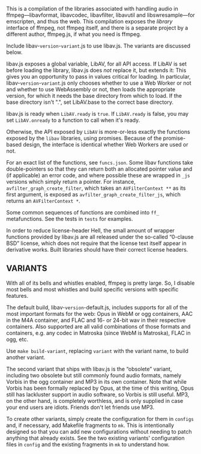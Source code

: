 This is a compilation of the libraries associated with handling audio in
ffmpeg—libavformat, libavcodec, libavfilter, libavutil and libswresample—for
emscripten, and thus the web. This compilation exposes the *library* interface
of ffmpeg, not ffmpeg itself, and there is a separate project by a different
author, ffmpeg.js, if what you need is ffmpeg.

Include libav-`version`-`variant`.js to use libav.js. The variants are
discussed below.

libav.js exposes a global variable, LibAV, for all API access. If LibAV is set
before loading the library, libav.js does *not* replace it, but extends it:
This gives you an opportunity to pass in values critical for loading. In
particular, libav-`version`-`variant`.js only chooses whether to use a Web
Worker or not and whether to use WebAssembly or not, then loads the appropriate
version, for which it needs the base directory from which to load. If the base
directory isn't ".", set LibAV.base to the correct base directory.

libav.js is ready when `LibAV.ready` is `true`. If `LibAV.ready` is false, you
may set `LibAV.onready` to a function to call when it's ready.

Otherwise, the API exposed by `LibAV` is more-or-less exactly the functions
exposed by the `libav` libraries, using promises. Because of the promise-based
design, the interface is identical whether Web Workers are used or not.

For an exact list of the functions, see `funcs.json`. Some libav functions take
double-pointers so that they can return both an allocated pointer value and (if
applicable) an error code, and where possible these are wrapped in `_js`
versions which simply return a pointer. For instance,
`avfilter_graph_create_filter`, which takes an `AVFilterContext **` as its
first argument, is exposed as `avfilter_graph_create_filter_js`, which returns
an `AVFilterContext *`.

Some common sequences of functions are combined into `ff_` metafunctions. See
the tests in `tests` for examples.

In order to reduce license-header Hell, the small amount of wrapper functions
provided by libav.js are all released under the so-called “0-clause BSD”
license, which does not require that the license text itself appear in
derivative works. Built libraries should have their correct license headers.


## VARIANTS

With all of its bells and whistles enabled, ffmpeg is pretty large. So, I
disable most bells and most whistles and build specific versions with specific
features.

The default build, libav-`version`-default.js, includes supports for all of the
most important formats for the web: Opus in WebM or ogg containers, AAC in the
M4A container, and FLAC and 16- or 24-bit wav in their respective containers.
Also supported are all valid combinations of those formats and containers, e.g.
any codec in Matroska (since WebM is Matroska), FLAC in ogg, etc.

Use `make build-variant`, replacing `variant` with the variant name, to build
another variant.

The second variant that ships with libav.js is the “obsolete” variant,
including two obsolete but still commonly found audio formats, namely Vorbis in
the ogg container and MP3 in its own container. Note that while Vorbis has been
formally replaced by Opus, at the time of this writing, Opus still has
lackluster support in audio software, so Vorbis is still useful. MP3, on the
other hand, is completely worthless, and is only supplied in case your end
users are idiots. Friends don't let friends use MP3.

To create other variants, simply create the configuration for them in `configs`
and, if necessary, add Makefile fragments to `mk`. This is intentionally
designed so that you can add new configurations without needing to patch
anything that already exists. See the two existing variants' configuration
files in `config` and the existing fragments in `mk` to understand how.
